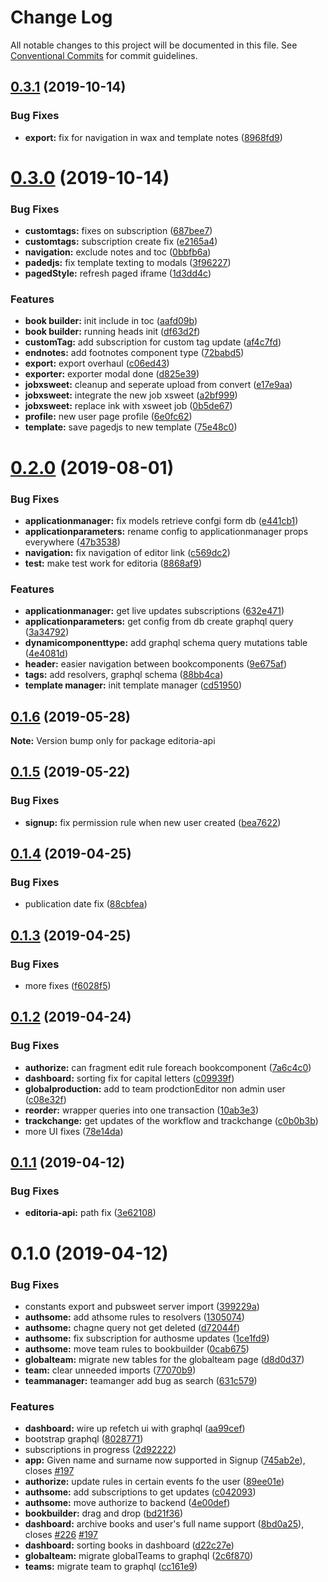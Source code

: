 # Change Log

All notable changes to this project will be documented in this file.
See [Conventional Commits](https://conventionalcommits.org) for commit guidelines.

<a name="0.3.1"></a>
## [0.3.1](https://gitlab.coko.foundation/editoria/editoria/compare/editoria-api@0.3.0...editoria-api@0.3.1) (2019-10-14)


### Bug Fixes

* **export:** fix for navigation in wax and template notes ([8968fd9](https://gitlab.coko.foundation/editoria/editoria/commit/8968fd9))




<a name="0.3.0"></a>
# [0.3.0](https://gitlab.coko.foundation/editoria/editoria/compare/editoria-api@0.2.0...editoria-api@0.3.0) (2019-10-14)


### Bug Fixes

* **customtags:** fixes on subscription ([687bee7](https://gitlab.coko.foundation/editoria/editoria/commit/687bee7))
* **customtags:** subscription create fix ([e2165a4](https://gitlab.coko.foundation/editoria/editoria/commit/e2165a4))
* **navigation:** exclude notes and toc ([0bbfb6a](https://gitlab.coko.foundation/editoria/editoria/commit/0bbfb6a))
* **padedjs:** fix template texting to modals ([3f96227](https://gitlab.coko.foundation/editoria/editoria/commit/3f96227))
* **pagedStyle:** refresh paged iframe ([1d3dd4c](https://gitlab.coko.foundation/editoria/editoria/commit/1d3dd4c))


### Features

* **book builder:** init include in toc ([aafd09b](https://gitlab.coko.foundation/editoria/editoria/commit/aafd09b))
* **book builder:** running heads init ([df63d2f](https://gitlab.coko.foundation/editoria/editoria/commit/df63d2f))
* **customTag:** add subscription for custom tag update ([af4c7fd](https://gitlab.coko.foundation/editoria/editoria/commit/af4c7fd))
* **endnotes:** add footnotes component type ([72babd5](https://gitlab.coko.foundation/editoria/editoria/commit/72babd5))
* **export:** export overhaul ([c06ed43](https://gitlab.coko.foundation/editoria/editoria/commit/c06ed43))
* **exporter:** exporter modal done ([d825e39](https://gitlab.coko.foundation/editoria/editoria/commit/d825e39))
* **jobxsweet:** cleanup and seperate upload from convert ([e17e9aa](https://gitlab.coko.foundation/editoria/editoria/commit/e17e9aa))
* **jobxsweet:** integrate the new job xsweet ([a2bf999](https://gitlab.coko.foundation/editoria/editoria/commit/a2bf999))
* **jobxsweet:** replace ink with xsweet job ([0b5de67](https://gitlab.coko.foundation/editoria/editoria/commit/0b5de67))
* **profile:** new user page profile ([6e0fc62](https://gitlab.coko.foundation/editoria/editoria/commit/6e0fc62))
* **template:** save pagedjs to new template ([75e48c0](https://gitlab.coko.foundation/editoria/editoria/commit/75e48c0))




<a name="0.2.0"></a>
# [0.2.0](https://gitlab.coko.foundation/editoria/editoria/compare/editoria-api@0.1.6...editoria-api@0.2.0) (2019-08-01)


### Bug Fixes

* **applicationmanager:** fix models retrieve confgi form db ([e441cb1](https://gitlab.coko.foundation/editoria/editoria/commit/e441cb1))
* **applicationparameters:** rename config to applicationmanager props everywhere ([47b3538](https://gitlab.coko.foundation/editoria/editoria/commit/47b3538))
* **navigation:** fix navigation of editor link ([c569dc2](https://gitlab.coko.foundation/editoria/editoria/commit/c569dc2))
* **test:** make test work for editoria ([8868af9](https://gitlab.coko.foundation/editoria/editoria/commit/8868af9))


### Features

* **applicationmanager:** get live updates subscriptions ([632e471](https://gitlab.coko.foundation/editoria/editoria/commit/632e471))
* **applicationparameters:** get config from db create graphql query ([3a34792](https://gitlab.coko.foundation/editoria/editoria/commit/3a34792))
* **dynamicomponenttype:** add graphql schema query mutations table ([4e4081d](https://gitlab.coko.foundation/editoria/editoria/commit/4e4081d))
* **header:** easier navigation between bookcomponents ([9e675af](https://gitlab.coko.foundation/editoria/editoria/commit/9e675af))
* **tags:** add resolvers, graphql schema ([88bb4ca](https://gitlab.coko.foundation/editoria/editoria/commit/88bb4ca))
* **template manager:** init template manager ([cd51950](https://gitlab.coko.foundation/editoria/editoria/commit/cd51950))




<a name="0.1.6"></a>
## [0.1.6](https://gitlab.coko.foundation/editoria/editoria/compare/editoria-api@0.1.5...editoria-api@0.1.6) (2019-05-28)




**Note:** Version bump only for package editoria-api

<a name="0.1.5"></a>
## [0.1.5](https://gitlab.coko.foundation/editoria/editoria/compare/editoria-api@0.1.4...editoria-api@0.1.5) (2019-05-22)


### Bug Fixes

* **signup:** fix permission rule when new user created ([bea7622](https://gitlab.coko.foundation/editoria/editoria/commit/bea7622))




<a name="0.1.4"></a>
## [0.1.4](https://gitlab.coko.foundation/editoria/editoria/compare/editoria-api@0.1.3...editoria-api@0.1.4) (2019-04-25)


### Bug Fixes

* publication date fix ([88cbfea](https://gitlab.coko.foundation/editoria/editoria/commit/88cbfea))




<a name="0.1.3"></a>
## [0.1.3](https://gitlab.coko.foundation/editoria/editoria/compare/editoria-api@0.1.2...editoria-api@0.1.3) (2019-04-25)


### Bug Fixes

* more fixes ([f6028f5](https://gitlab.coko.foundation/editoria/editoria/commit/f6028f5))




<a name="0.1.2"></a>
## [0.1.2](https://gitlab.coko.foundation/editoria/editoria/compare/editoria-api@0.1.1...editoria-api@0.1.2) (2019-04-24)


### Bug Fixes

* **authorize:**  can fragment edit rule  foreach bookcomponent ([7a6c4c0](https://gitlab.coko.foundation/editoria/editoria/commit/7a6c4c0))
* **dashboard:** sorting fix for capital letters ([c09939f](https://gitlab.coko.foundation/editoria/editoria/commit/c09939f))
* **globalproduction:** add to team prodctionEditor non admin user ([c08e32f](https://gitlab.coko.foundation/editoria/editoria/commit/c08e32f))
* **reorder:** wrapper queries into one transaction ([10ab3e3](https://gitlab.coko.foundation/editoria/editoria/commit/10ab3e3))
* **trackchange:** get updates of the workflow and trackchange ([c0b0b3b](https://gitlab.coko.foundation/editoria/editoria/commit/c0b0b3b))
* more UI fixes ([78e14da](https://gitlab.coko.foundation/editoria/editoria/commit/78e14da))




<a name="0.1.1"></a>
## [0.1.1](https://gitlab.coko.foundation/editoria/editoria/compare/editoria-api@0.1.0...editoria-api@0.1.1) (2019-04-12)


### Bug Fixes

* **editoria-api:** path fix ([3e62108](https://gitlab.coko.foundation/editoria/editoria/commit/3e62108))




<a name="0.1.0"></a>
# 0.1.0 (2019-04-12)


### Bug Fixes

* constants export and pubsweet server import ([399229a](https://gitlab.coko.foundation/editoria/editoria/commit/399229a))
* **authsome:** add athsome rules to resolvers ([1305074](https://gitlab.coko.foundation/editoria/editoria/commit/1305074))
* **authsome:** chagne query not get deleted ([d72044f](https://gitlab.coko.foundation/editoria/editoria/commit/d72044f))
* **authsome:** fix subscription for authosme updates ([1ce1fd9](https://gitlab.coko.foundation/editoria/editoria/commit/1ce1fd9))
* **authsome:** move team rules to bookbuilder ([0cab675](https://gitlab.coko.foundation/editoria/editoria/commit/0cab675))
* **globalteam:** migrate new tables for the globalteam page ([d8d0d37](https://gitlab.coko.foundation/editoria/editoria/commit/d8d0d37))
* **team:** clear unneeded imports ([77070b9](https://gitlab.coko.foundation/editoria/editoria/commit/77070b9))
* **teammanager:** teamanger add bug as search ([631c579](https://gitlab.coko.foundation/editoria/editoria/commit/631c579))


### Features

* **dashboard:** wire up refetch ui with graphql ([aa99cef](https://gitlab.coko.foundation/editoria/editoria/commit/aa99cef))
* bootstrap graphql ([8028771](https://gitlab.coko.foundation/editoria/editoria/commit/8028771))
* subscriptions in progress ([2d92222](https://gitlab.coko.foundation/editoria/editoria/commit/2d92222))
* **app:** Given name and surname now supported in Signup ([745ab2e](https://gitlab.coko.foundation/editoria/editoria/commit/745ab2e)), closes [#197](https://gitlab.coko.foundation/editoria/editoria/issues/197)
* **authorize:** update rules in certain events fo the user ([89ee01e](https://gitlab.coko.foundation/editoria/editoria/commit/89ee01e))
* **authsome:** add subscriptions to get updates ([c042093](https://gitlab.coko.foundation/editoria/editoria/commit/c042093))
* **authsome:** move authorize to backend ([4e00def](https://gitlab.coko.foundation/editoria/editoria/commit/4e00def))
* **bookbuilder:** drag and drop ([bd21f36](https://gitlab.coko.foundation/editoria/editoria/commit/bd21f36))
* **dashboard:** archive books and user's full name support ([8bd0a25](https://gitlab.coko.foundation/editoria/editoria/commit/8bd0a25)), closes [#226](https://gitlab.coko.foundation/editoria/editoria/issues/226) [#197](https://gitlab.coko.foundation/editoria/editoria/issues/197)
* **dashboard:** sorting books in dashboard ([d22c27e](https://gitlab.coko.foundation/editoria/editoria/commit/d22c27e))
* **globalteam:** migrate globalTeams to graphql ([2c6f870](https://gitlab.coko.foundation/editoria/editoria/commit/2c6f870))
* **teams:** migrate team to graphql ([cc161e9](https://gitlab.coko.foundation/editoria/editoria/commit/cc161e9))
